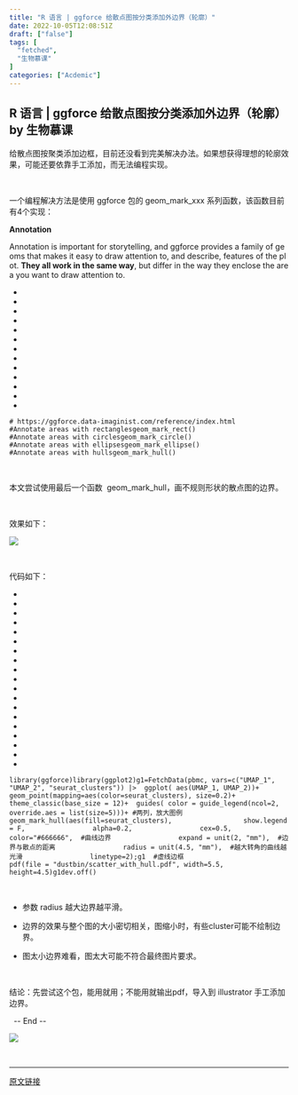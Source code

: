 ```yaml
---
title: "R 语言 | ggforce 给散点图按分类添加外边界（轮廓）"
date: 2022-10-05T12:08:51Z
draft: ["false"]
tags: [
  "fetched",
  "生物慕课"
]
categories: ["Acdemic"]
---
```

R 语言 | ggforce 给散点图按分类添加外边界（轮廓） by 生物慕课
------
<div><p>给散点图按聚类添加边框，目前还没看到完美解决办法。如果想获得理想的轮廓效果，可能还要依靠手工添加，而无法编程实现。</p><p><br></p><p>一个编程解决方法是使用 ggforce 包的 <span>geom_mark_xxx 系列函数，该函数目前有4个实现：</span></p><p><strong>Annotation</strong></p><p>Annotation is important for storytelling, and ggforce provides a family of geoms that makes it easy to draw attention to, and describe, features of the plot. <strong>They all work in the same way</strong>, but differ in the way they enclose the area you want to draw attention to.</p><section><ul><li><li><li><li><li><li><li><li><li><li><li><li><li></ul><pre data-lang="apache"><code><span><span># https://ggforce.data-imaginist.com/reference/index.html</span></span></code><code><span><br></span></code><code><span><span>#Annotate areas with rectangles</span></span></code><code><span><span>geom_mark_rect</span>()  </span></code><code><span><br></span></code><code><span><span>#Annotate areas with circles</span></span></code><code><span><span>geom_mark_circle</span>() </span></code><code><span><br></span></code><code><span><span>#Annotate areas with ellipses</span></span></code><code><span><span>geom_mark_ellipse</span>() </span></code><code><span><br></span></code><code><span><span>#Annotate areas with hulls</span></span></code><code><span><span>geom_mark_hull</span>() </span></code></pre></section><p><br></p><p>本文尝试使用最后一个函数  <span>geom_mark_hull</span>，画不规则形状的散点图的边界。<br></p><p><br></p><p>效果如下：<br></p><p><img data-cropselx1="32" data-cropselx2="546" data-cropsely1="0" data-cropsely2="470" data-ratio="0.8127413127413128" data-s="300,640" data-src="https://mmbiz.qpic.cn/mmbiz_png/iaF1T4nQ8WAnFks7rTicjC5YKk6aXe9QWbynribpzQibMwZPRonD9u3IWaX8br0eHruUVduwI0F2cibP4IKloEiaicSFw/640?wx_fmt=png" data-type="png" data-w="518" src="https://mmbiz.qpic.cn/mmbiz_png/iaF1T4nQ8WAnFks7rTicjC5YKk6aXe9QWbynribpzQibMwZPRonD9u3IWaX8br0eHruUVduwI0F2cibP4IKloEiaicSFw/640?wx_fmt=png"></p><p><br></p><p>代码如下：</p><section><ul><li><li><li><li><li><li><li><li><li><li><li><li><li><li><li><li><li><li><li></ul><pre data-lang="makefile"><code><span>library(ggforce)</span></code><code><span>library(ggplot2)</span></code><code><span>g1=FetchData(pbmc, vars=c(<span>"UMAP_1"</span>, <span>"UMAP_2"</span>, <span>"seurat_clusters"</span>)) |&gt;</span></code><code><span>  ggplot( aes(UMAP_1, UMAP_2))+</span></code><code><span>  geom_point(mapping=aes(color=seurat_clusters), size=0.2)+</span></code><code><span>  theme_classic(base_size = 12)+</span></code><code><span>  guides( color = guide_legend(ncol=2, <span>override</span>.aes = list(size=5)))+ <span>#两列，放大图例</span></span></code><code><span>  geom_mark_hull(aes(fill=seurat_clusters), </span></code><code><span>                 show.legend = F,</span></code><code><span>                 alpha=0.2,</span></code><code><span>                 cex=0.5,</span></code><code><span>                 color=<span>"#666666"</span>,  <span>#曲线边界</span></span></code><code><span>                 expand = unit(2, <span>"mm"</span>),  <span>#边界与散点的距离</span></span></code><code><span>                 radius = unit(4.5, <span>"mm"</span>),  <span>#越大转角的曲线越光滑</span></span></code><code><span>                 linetype=2);g1  <span>#虚线边框</span></span></code><code><span><br></span></code><code><span>pdf(file = <span>"dustbin/scatter_with_hull.pdf"</span>, width=5.5, height=4.5)</span></code><code><span>g1</span></code><code><span>dev.off()</span></code></pre></section><p><br></p><ul><li><p>参数 radius 越大边界越平滑。</p></li><li><p>边界的效果与整个图的大小密切相关，图缩小时，有些cluster可能不绘制边界。</p></li><li><p>图太小边界难看，图太大可能不符合最终图片要求。</p></li></ul><p><br></p><p>结论：先尝试这个包，能用就用；不能用就输出pdf，导入到 illustrator 手工添加边界。</p><p><span>  -- End --</span><br></p><p><img data-galleryid="" data-ratio="0.3649122807017544" data-s="300,640" data-src="https://mmbiz.qpic.cn/mmbiz_png/iaF1T4nQ8WAnzYh5gWEof7SgiaHZ5kBxDbnStFlru7zIJJQSC4pgLicmlqFAtEh8eO9tcHB7I09icEU3sibub3BB19Q/640?wx_fmt=png" data-type="png" data-w="1710" src="https://mmbiz.qpic.cn/mmbiz_png/iaF1T4nQ8WAnzYh5gWEof7SgiaHZ5kBxDbnStFlru7zIJJQSC4pgLicmlqFAtEh8eO9tcHB7I09icEU3sibub3BB19Q/640?wx_fmt=png"></p><p><br></p></div>  
<hr>
<a href="https://mp.weixin.qq.com/s/dLCkf-iCnB2D13eDAvWNAA",target="_blank" rel="noopener noreferrer">原文链接</a>
